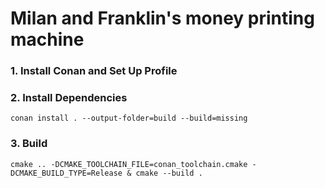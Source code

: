 # Milan and Franklin's money printing machine

### 1. Install Conan and Set Up Profile
### 2. Install Dependencies
```
conan install . --output-folder=build --build=missing
```
### 3. Build
```
cmake .. -DCMAKE_TOOLCHAIN_FILE=conan_toolchain.cmake -DCMAKE_BUILD_TYPE=Release & cmake --build .
```
